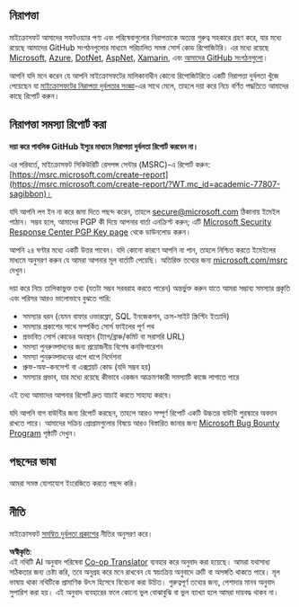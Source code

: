 <!--
CO_OP_TRANSLATOR_METADATA:
{
  "original_hash": "4ecc3bf2e27983d4c780be6f26ee6228",
  "translation_date": "2025-08-25T21:00:42+00:00",
  "source_file": "SECURITY.md",
  "language_code": "bn"
}
-->
## নিরাপত্তা

মাইক্রোসফট আমাদের সফটওয়্যার পণ্য এবং পরিষেবাগুলোর নিরাপত্তাকে অত্যন্ত গুরুত্ব সহকারে গ্রহণ করে, যার মধ্যে রয়েছে আমাদের GitHub সংগঠনগুলোর মাধ্যমে পরিচালিত সমস্ত সোর্স কোড রিপোজিটরি। এর মধ্যে রয়েছে [Microsoft](https://github.com/Microsoft), [Azure](https://github.com/Azure), [DotNet](https://github.com/dotnet), [AspNet](https://github.com/aspnet), [Xamarin](https://github.com/xamarin), এবং [আমাদের GitHub সংগঠনগুলো](https://opensource.microsoft.com/?WT.mc_id=academic-77807-sagibbon)।

আপনি যদি মনে করেন যে আপনি মাইক্রোসফটের মালিকানাধীন কোনো রিপোজিটরিতে একটি নিরাপত্তা দুর্বলতা খুঁজে পেয়েছেন যা [মাইক্রোসফটের নিরাপত্তা দুর্বলতার সংজ্ঞা](https://docs.microsoft.com/previous-versions/tn-archive/cc751383(v=technet.10)/?WT.mc_id=academic-77807-sagibbon)-এর সাথে মেলে, তাহলে দয়া করে নিচে বর্ণিত পদ্ধতিতে আমাদের কাছে রিপোর্ট করুন।

## নিরাপত্তা সমস্যা রিপোর্ট করা

**দয়া করে পাবলিক GitHub ইস্যুর মাধ্যমে নিরাপত্তা দুর্বলতা রিপোর্ট করবেন না।**

এর পরিবর্তে, মাইক্রোসফট সিকিউরিটি রেসপন্স সেন্টার (MSRC)-এ রিপোর্ট করুন: [https://msrc.microsoft.com/create-report](https://msrc.microsoft.com/create-report/?WT.mc_id=academic-77807-sagibbon)।

যদি আপনি লগ ইন না করে জমা দিতে পছন্দ করেন, তাহলে [secure@microsoft.com](mailto:secure@microsoft.com) ঠিকানায় ইমেইল পাঠান। সম্ভব হলে, আমাদের PGP কী দিয়ে আপনার বার্তা এনক্রিপ্ট করুন; এটি [Microsoft Security Response Center PGP Key page](https://www.microsoft.com/msrc/pgp-key-msrc/?WT.mc_id=academic-77807-sagibbon) থেকে ডাউনলোড করুন।

আপনি ২৪ ঘণ্টার মধ্যে একটি উত্তর পাবেন। যদি কোনো কারণে আপনি না পান, তাহলে নিশ্চিত করতে ইমেইলের মাধ্যমে অনুসরণ করুন যে আমরা আপনার মূল বার্তাটি পেয়েছি। অতিরিক্ত তথ্যের জন্য [microsoft.com/msrc](https://www.microsoft.com/msrc/?WT.mc_id=academic-77807-sagibbon) দেখুন।

দয়া করে নিচে তালিকাভুক্ত তথ্য (যতটা সম্ভব সরবরাহ করতে পারেন) অন্তর্ভুক্ত করুন যাতে আমরা সম্ভাব্য সমস্যার প্রকৃতি এবং পরিসর আরও ভালোভাবে বুঝতে পারি:

  * সমস্যার ধরন (যেমন বাফার ওভারফ্লো, SQL ইনজেকশন, ক্রস-সাইট স্ক্রিপ্টিং ইত্যাদি)
  * সমস্যার প্রকাশের সাথে সম্পর্কিত সোর্স ফাইলের পূর্ণ পথ
  * প্রভাবিত সোর্স কোডের অবস্থান (ট্যাগ/ব্রাঞ্চ/কমিট বা সরাসরি URL)
  * সমস্যা পুনরুত্পাদনের জন্য প্রয়োজনীয় বিশেষ কনফিগারেশন
  * সমস্যা পুনরুত্পাদনের ধাপে ধাপে নির্দেশনা
  * প্রুফ-অফ-কনসেপ্ট বা এক্সপ্লয়ট কোড (যদি সম্ভব হয়)
  * সমস্যার প্রভাব, যার মধ্যে রয়েছে কীভাবে একজন আক্রমণকারী সমস্যাটি কাজে লাগাতে পারে

এই তথ্য আমাদের আপনার রিপোর্ট দ্রুত যাচাই করতে সাহায্য করবে।

যদি আপনি বাগ বাউন্টির জন্য রিপোর্ট করছেন, তাহলে আরও সম্পূর্ণ রিপোর্ট একটি উচ্চতর বাউন্টি পুরস্কারে অবদান রাখতে পারে। আমাদের সক্রিয় প্রোগ্রামগুলোর বিষয়ে আরও বিস্তারিত জানার জন্য [Microsoft Bug Bounty Program](https://microsoft.com/msrc/bounty/?WT.mc_id=academic-77807-sagibbon) পৃষ্ঠাটি দেখুন।

## পছন্দের ভাষা

আমরা সমস্ত যোগাযোগ ইংরেজিতে করতে পছন্দ করি।

## নীতি

মাইক্রোসফট [সমন্বিত দুর্বলতা প্রকাশের](https://www.microsoft.com/msrc/cvd/?WT.mc_id=academic-77807-sagibbon) নীতির অনুসরণ করে।

**অস্বীকৃতি**:  
এই নথিটি AI অনুবাদ পরিষেবা [Co-op Translator](https://github.com/Azure/co-op-translator) ব্যবহার করে অনুবাদ করা হয়েছে। আমরা যথাসাধ্য সঠিকতার জন্য চেষ্টা করি, তবে অনুগ্রহ করে মনে রাখবেন যে স্বয়ংক্রিয় অনুবাদে ত্রুটি বা অসঙ্গতি থাকতে পারে। মূল ভাষায় থাকা নথিটিকে প্রামাণিক উৎস হিসেবে বিবেচনা করা উচিত। গুরুত্বপূর্ণ তথ্যের জন্য, পেশাদার মানব অনুবাদ সুপারিশ করা হয়। এই অনুবাদ ব্যবহারের ফলে কোনো ভুল বোঝাবুঝি বা ভুল ব্যাখ্যা হলে আমরা দায়বদ্ধ থাকব না।
